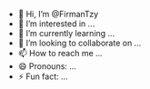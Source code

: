 - 👋 Hi, I’m @FirmanTzy
- 👀 I’m interested in ...
- 🌱 I’m currently learning ...
- 💞️ I’m looking to collaborate on ...
- 📫 How to reach me ...
- 😄 Pronouns: ...
- ⚡ Fun fact: ...

<!---
FirmanTzy/FirmanTzy is a ✨ special ✨ repository because its `README.md` (this file) appears on your GitHub profile.
You can click the Preview link to take a look at your changes. i am  like forumsin the class tkj x three
--->
